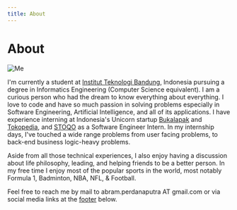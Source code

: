```yaml
---
title: About
---
```


# About

<img src="/images/abram.jpg" alt="Me" class="center profile-picture" />

I'm currently a student at [Institut Teknologi Bandung](https://en.wikipedia.org/wiki/Bandung_Institute_of_Technology), Indonesia pursuing a degree in Informatics Engineering (Computer Science equivalent). I am a curious person who had the dream to know everything about everything. I love to code and have so much passion in solving problems especially in Software Engineering, Artificial Intelligence, and all of its applications. I have experience interning at Indonesia's Unicorn startup [Bukalapak](https://bukalapak.com) and [Tokopedia](https://tokopedia.com), and [STOQO](https://stoqo.com) as a Software Engineer Intern. In my internship days, I've touched a wide range problems from user facing problems, to back-end business logic-heavy problems.

Aside from all those technical experiences, I also enjoy having a discussion about life philosophy, leading,  and helping friends to be a better person. In my free time I enjoy most of the popular sports in the world, most notably Formula 1, Badminton, NBA, NFL, & Football.

Feel free to reach me by mail to abram.perdanaputra AT gmail.com or via social media links at the [footer](#footer) below.
